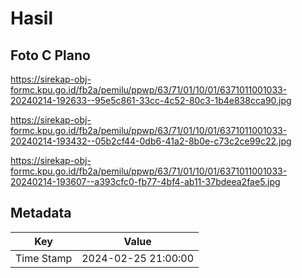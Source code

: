 # Hasil

## Foto C Plano

https://sirekap-obj-formc.kpu.go.id/fb2a/pemilu/ppwp/63/71/01/10/01/6371011001033-20240214-192633--95e5c861-33cc-4c52-80c3-1b4e838cca90.jpg

https://sirekap-obj-formc.kpu.go.id/fb2a/pemilu/ppwp/63/71/01/10/01/6371011001033-20240214-193432--05b2cf44-0db6-41a2-8b0e-c73c2ce99c22.jpg

https://sirekap-obj-formc.kpu.go.id/fb2a/pemilu/ppwp/63/71/01/10/01/6371011001033-20240214-193607--a393cfc0-fb77-4bf4-ab11-37bdeea2fae5.jpg


## Metadata

| Key        | Value               |
| ---------- | ------------------- |
| Time Stamp | 2024-02-25 21:00:00 |



